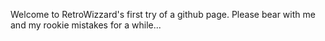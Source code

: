 Welcome to RetroWizzard's first try of a github page.
Please bear with me and my rookie mistakes for a while...
